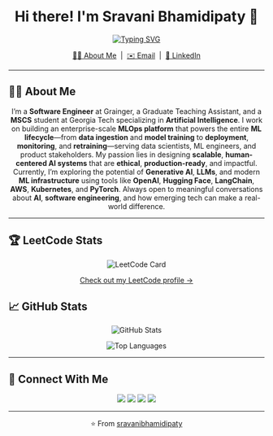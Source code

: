 <!-- ===== Header / Hero ===== -->
<p align="center">
  <!-- Optional banner -->
  <!-- <img src="https://raw.githubusercontent.com/sravanibhamidipaty/sravanibhamidipaty/main/header.png" alt="Header" /> -->
</p>

<h1 align="center">Hi there! I'm Sravani Bhamidipaty 👋</h1>

<p align="center">
  <a href="https://readme-typing-svg.demolab.com/demo/">
    <img src="https://readme-typing-svg.demolab.com?duration=2500&pause=800&center=true&vCenter=true&width=600&lines=Software+Engineer+%40+Grainger;Graduate+TA+%7C+MSCS+%40+Georgia+Tech+(AI);Building+MLOps+platforms+end-to-end;Human-centered%2C+production-ready+AI" alt="Typing SVG" />
  </a>
</p>

<p align="center">
  <a href="#-about-me">👨‍💻 About Me</a> &nbsp;|&nbsp;
  <!-- <a href="TODO: add your resume link">📄 Resume</a> &nbsp;|&nbsp; -->
  <a href="mailto:sravanibhamidipaty@gmail.com">✉️ Email</a> &nbsp;|&nbsp;
  <a href="https://linkedin.com/in/sravani-bhamidipaty">🔗 LinkedIn</a>
</p>

---

## 👩‍💻 About Me
 <p align="center">
  I’m a <strong>Software Engineer</strong> at Grainger, a Graduate Teaching Assistant, and a <strong>MSCS</strong> student at Georgia Tech specializing in <strong>Artificial Intelligence</strong>. I work on building an enterprise-scale <strong>MLOps platform</strong> that powers the entire <strong>ML lifecycle</strong>—from <strong>data ingestion</strong> and <strong>model training</strong> to <strong>deployment</strong>, <strong>monitoring</strong>, and <strong>retraining</strong>—serving data scientists, ML engineers, and product stakeholders. My passion lies in designing <strong>scalable</strong>, <strong>human-centered AI systems</strong> that are <strong>ethical</strong>, <strong>production-ready</strong>, and impactful. Currently, I’m exploring the potential of <strong>Generative AI</strong>, <strong>LLMs</strong>, and modern <strong>ML infrastructure</strong> using tools like <strong>OpenAI</strong>, <strong>Hugging Face</strong>, <strong>LangChain</strong>, <strong>AWS</strong>, <strong>Kubernetes</strong>, and <strong>PyTorch</strong>. Always open to meaningful conversations about <strong>AI</strong>, <strong>software engineering</strong>, and how emerging tech can make a real-world difference.
</p>

---
## 🏆 LeetCode Stats
<p align="center"> <!-- Heatmap --> <img src="https://leetcard.jacoblin.cool/sravanibhamidipaty?theme=dark&font=Baloo%202&ext=heatmap" alt="LeetCode Card" /> </p> <p align="center"> <a href="https://leetcode.com/sravanibhamidipaty">Check out my LeetCode profile →</a> </p>

## 📈 GitHub Stats

<p align="center">
  <img src="https://github-readme-stats.vercel.app/api?username=sravanibhamidipaty&show_icons=true&theme=radical" alt="GitHub Stats" />
</p>

<p align="center">
  <img src="https://github-readme-stats.vercel.app/api/top-langs/?username=sravanibhamidipaty&layout=compact&theme=radical" alt="Top Languages" />
</p>

<!--<p align="center">
  <img src="https://streak-stats.demolab.com?user=sravanibhamidipaty&theme=radical" alt="GitHub Streak" />
</p>-->

---
## 🔗 Connect With Me
<p align="center"> <a href="https://linkedin.com/in/sravani-bhamidipaty"><img src="https://img.shields.io/badge/LinkedIn-0077B5?style=flat&logo=linkedin&logoColor=white" /></a> <a href="mailto:sravanibhamidipaty@gmail.com"><img src="https://img.shields.io/badge/Email-D14836?style=flat&logo=gmail&logoColor=white" /></a> <a href="https://github.com/sravanibhamidipaty"><img src="https://img.shields.io/badge/GitHub-181717?style=flat&logo=github&logoColor=white" /></a> <a href="https://leetcode.com/sravanibhamidipaty"><img src="https://img.shields.io/badge/LeetCode-000000?style=flat&logo=leetcode&logoColor=white" /></a> </p>

---

<p align="center">⭐️ From <a href="https://github.com/sravanibhamidipaty">sravanibhamidipaty</a></p>
